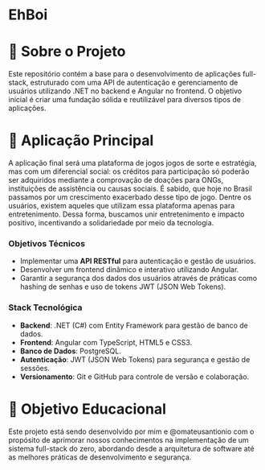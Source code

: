 # EhBoi


# 📌 Sobre o Projeto
Este repositório contém a base para o desenvolvimento de aplicações full-stack, estruturado com uma API de autenticação e gerenciamento de usuários utilizando .NET no backend e Angular no frontend. O objetivo inicial é criar uma fundação sólida e reutilizável para diversos tipos de aplicações.

# 🎲 Aplicação Principal
A aplicação final será uma plataforma de jogos jogos de sorte e estratégia, mas com um diferencial social: os créditos para participação só poderão ser adquiridos mediante a comprovação de doações para ONGs, instituições de assistência ou causas sociais. É sabido, que hoje no Brasil passamos por um crescimento exacerbado desse tipo de jogo. Dentre os usuários, existem aqueles que utilizam essa plataforma apenas para entretenimento. Dessa forma, buscamos unir entretenimento e impacto positivo, incentivando a solidariedade por meio da tecnologia.

### Objetivos Técnicos
- Implementar uma **API RESTful** para autenticação e gestão de usuários.
- Desenvolver um frontend dinâmico e interativo utilizando Angular.
- Garantir a segurança dos dados dos usuários através de práticas como hashing de senhas e uso de tokens JWT (JSON Web Tokens).

### Stack Tecnológica
- **Backend**: .NET (C#) com Entity Framework para gestão de banco de dados.
- **Frontend**: Angular com TypeScript, HTML5 e CSS3.
- **Banco de Dados**: PostgreSQL.
- **Autenticação**: JWT (JSON Web Tokens) para segurança e gestão de sessões.
- **Versionamento**: Git e GitHub para controle de versão e colaboração.


# 🎯 Objetivo Educacional
Este projeto está sendo desenvolvido por mim e @omateusantionio com o propósito de aprimorar nossos conhecimentos na implementação de um sistema full-stack do zero, abordando desde a arquitetura de software até as melhores práticas de desenvolvimento e segurança.
